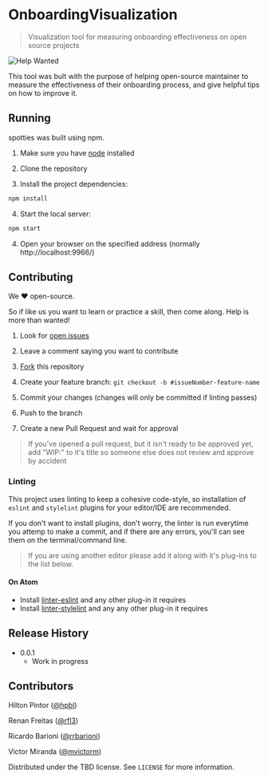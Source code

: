 # OnboardingVisualization
> Visualization tool for measuring onboarding effectiveness on open source projects

![Help Wanted][help-shield]

This tool was bult with the purpose of helping open-source maintainer to measure the effectiveness of their onboarding process, and give helpful tips on how to improve it.

<!-- ![](header.png) -->

## Running

spotties was built using npm.

1. Make sure you have [node](https://nodejs.org/en/) installed

2. Clone the repository

3. Install the project dependencies:
```sh
npm install
```

4. Start the local server:
```sh
npm start
```

4. Open your browser on the specified address (normally http://localhost:9966/)


## Contributing

We ♥ open-source.

So if like us you want to learn or practice a skill, then come along. Help is more than wanted!

1. Look for [open issues](https://github.com/hpbl/OnboardingVisualization/issues)

2. Leave a comment saying you want to contribute

3. [Fork](https://github.com/hpbl/OnboardingVisualization/fork) this repository

4. Create your feature branch:
`git checkout -b #issueNumber-feature-name`

5. Commit your changes (changes will only be committed if linting passes)

6. Push to the branch

7. Create a new Pull Request and wait for approval

> If you've opened a pull request, but it isn't ready to be approved yet, add "WIP:" to it's title so someone else does not review and approve by accident


### Linting

This project uses linting to keep a cohesive code-style, so installation of `eslint` and `stylelint` plugins for your editor/IDE are recommended.

If you don't want to install plugins, don't worry, the linter is run everytime you attemp to make a commit, and if there are any errors, you'll can see them on the terminal/command line.

>If you are using another editor please add it along with it's plug-ins to the list below.

#### On Atom
 - Install [linter-eslint](https://atom.io/packages/linter-eslint) and any other plug-in it requires
 - Install [linter-stylelint](https://atom.io/packages/linter-stylelint) and any any other plug-in it requires


## Release History

* 0.0.1
    * Work in progress


## Contributors

Hilton Pintor ([@hpbl](https://github.com/hpbl))

Renan Freitas ([@rfl3](https://github.com/rfl3))

Ricardo Barioni ([@rrbarioni](https://github.com/rrbarioni))

Victor Miranda ([@mvictorm](https://github.com/mvictorm))

Distributed under the TBD license. See ``LICENSE`` for more information.


<!-- Markdown link & img dfn's -->
[help-shield]: https://img.shields.io/badge/help-wanted-brightgreen.svg
